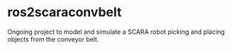 # ros2scaraconvbelt
Ongoing project to model and simulate a SCARA robot picking and placing objects from the conveyor belt.

